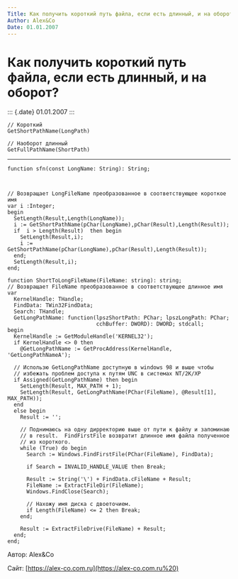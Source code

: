 ```yaml
---
Title: Как получить короткий путь файла, если есть длинный, и на оборот?
Author: Alex&Co
Date: 01.01.2007
---
```



Как получить короткий путь файла, если есть длинный, и на оборот?
=================================================================

::: {.date}
01.01.2007
:::

    // Короткий
    GetShortPathName(LongPath) 
     
    // Наоборот длинный
    GetFullPathName(ShortPath)

------------------------------------------------------------------------

    function sfn(const LongName: String): String;
     

     
    // Возвращает LongFileName преобразованное в соответствующее короткое имя
    var i :Integer;
    begin
      SetLength(Result,Length(LongName));
      i := GetShortPathName(pChar(LongName),pChar(Result),Length(Result));
      if  i > Length(Result)  then begin
        SetLength(Result,i);
        i := GetShortPathName(pChar(LongName),pChar(Result),Length(Result));
      end;
      SetLength(Result,i);
    end;
     
    function ShortToLongFileName(FileName: string): string;
    // Возвращает FileName преобразованное в соответствующее длинное имя
    var
      KernelHandle: THandle;
      FindData: TWin32FindData;
      Search: THandle;
      GetLongPathName: function(lpszShortPath: PChar; lpszLongPath: PChar;
                                cchBuffer: DWORD): DWORD; stdcall;
    begin
      KernelHandle := GetModuleHandle('KERNEL32');
      if KernelHandle <> 0 then
        @GetLongPathName := GetProcAddress(KernelHandle, 'GetLongPathNameA');
     
      // Использю GetLongPathName доступную в windows 98 и выше чтобы
      // избежать проблем доступа к путям UNC в системах NT/2K/XP
      if Assigned(GetLongPathName) then begin
        SetLength(Result, MAX_PATH + 1);
        SetLength(Result, GetLongPathName(PChar(FileName), @Result[1], MAX_PATH));
      end
      else begin
        Result := '';
     
        // Поднимаюсь на одну дирректорию выше от пути к файлу и запоминаю
        // в result.  FindFirstFile возвратит длинное имя файла полученное
        // из короткого.
        while (True) do begin
          Search := Windows.FindFirstFile(PChar(FileName), FindData);
     
          if Search = INVALID_HANDLE_VALUE then Break;
     
          Result := String('\') + FindData.cFileName + Result;
          FileName := ExtractFileDir(FileName);
          Windows.FindClose(Search);
     
          // Нахожу имя диска с двоеточием.
          if Length(FileName) <= 2 then Break;
        end;
     
        Result := ExtractFileDrive(FileName) + Result;
      end;
    end;
     

Автор: Alex&Co

Сайт: [https://alex-co.com.ru](https://alex-co.com.ru%20)
